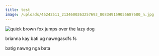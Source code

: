 ```yaml
---
title: test
image: /uploads/45242511_2134600263257693_808349159055687680_n.jpg
---
```

![quick brown fox jumps over the lazy dog](/uploads/image2.jpg)

brianna kay bati ug nawngasdfs fs

batig nawng nga bata

